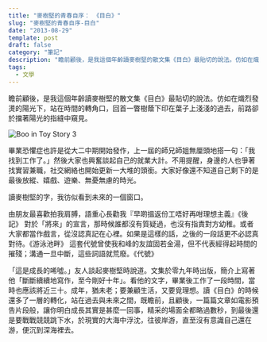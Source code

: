 ```yaml
---
title: "麥樹堅的青春自序： 《目白》"
slug: "麥樹堅的青春自序-目白"
date: "2013-08-29"
template: post
draft: false
category: "筆記"
description: "瞻前顧後，是我這個年齡讀麥樹堅的散文集《目白》最貼切的說法。仿如在熾烈發燙的陽光下，站在時間的轉角口，回首一瞥樹蔭下印在葉子上淺淺的過去，前路卻於擋著陽光的指縫中窺見。"
tags:
  - 文學
---
```


瞻前顧後，是我這個年齡讀麥樹堅的散文集《目白》最貼切的說法。仿如在熾烈發燙的陽光下，站在時間的轉角口，回首一瞥樹蔭下印在葉子上淺淺的過去，前路卻於擋著陽光的指縫中窺見。

![Boo in Toy Story 3](/media/boo-in-toy-story-3.png)

畢業恐懼症也許是從大二中期開始發作，上一屆的師兄師姐無厘頭地搭一句：「我找到工作了。」然後大家也興奮談起自己的就業大計。不用提醒，身邊的人也爭著找實習兼職，社交網絡也開始更新一大堆的頭銜。大家好像還不知道自己剩下的是最後放縱、嬉戲、遊樂、無憂無慮的時光。

讀麥樹堅的字，我彷似看到未來的一個窗口。

由朋友最喜歡拍我肩膊，語重心長勸我『早啲搵返份工唔好再咁理想主義』《後記》 對於「將來」的宣言，那時候誰都沒有質疑過，也沒有指責對方幼稚。或者大家都當作戲言，從沒認真記在心裡。如果是這樣的話，之後的一段話更不必認真對待。《游泳池畔》 這套代號曾使我和峰的友誼固若金湯，但不代表經得起時間的摧殘；溝通一旦中斷，這些詞語就荒廢。《代號》

「這是成長的唏噓。」友人談起麥樹堅時說道。文集於零九年時出版，簡介上寫著他「斷斷續續地寫作，至今剛好十年」。看他的文字，畢業後工作了一段時間，當時也應該將近三十。成年，猶未老；要兼顧生活，又要覓理想。讀《目白》的時候還多了一層的轉化，站在過去與未來之間，既瞻前，且顧後，一篇篇文章如電影預告片段般，讓你明白成長其實是甚麼一回事，精采的場面全都略過數秒，到最後還是要戰戰競競跳下水，於現實的大海中浮沈，往彼岸游，直至沒有意識自己還在游，便沉到深海裡去。
